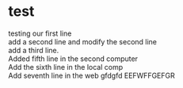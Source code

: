 # test
testing
our first line   
add a second line and modify the second line  
add a third line.  
Added fifth line in the second computer   
Add the sixth line in the local comp   
Add seventh line in the web
gfdgfd
EEFWFFGEFGR